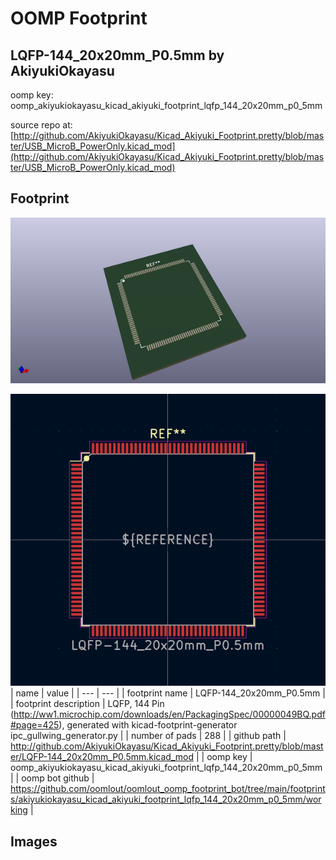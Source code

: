 # OOMP Footprint  
## LQFP-144_20x20mm_P0.5mm  by AkiyukiOkayasu  
  
oomp key: oomp_akiyukiokayasu_kicad_akiyuki_footprint_lqfp_144_20x20mm_p0_5mm  
  
source repo at: [http://github.com/AkiyukiOkayasu/Kicad_Akiyuki_Footprint.pretty/blob/master/USB_MicroB_PowerOnly.kicad_mod](http://github.com/AkiyukiOkayasu/Kicad_Akiyuki_Footprint.pretty/blob/master/USB_MicroB_PowerOnly.kicad_mod)  
## Footprint  
  
[![working_kicad_pcb_3d.png](working_kicad_pcb_3d_600.png)](working_kicad_pcb_3d.png)  
  
[![working.png](working_600.png)](working.png)  
| name | value | 
| --- | --- | 
| footprint name | LQFP-144_20x20mm_P0.5mm | 
| footprint description | LQFP, 144 Pin (http://ww1.microchip.com/downloads/en/PackagingSpec/00000049BQ.pdf#page=425), generated with kicad-footprint-generator ipc_gullwing_generator.py | 
| number of pads | 288 | 
| github path | http://github.com/AkiyukiOkayasu/Kicad_Akiyuki_Footprint.pretty/blob/master/LQFP-144_20x20mm_P0.5mm.kicad_mod | 
| oomp key | oomp_akiyukiokayasu_kicad_akiyuki_footprint_lqfp_144_20x20mm_p0_5mm | 
| oomp bot github | https://github.com/oomlout/oomlout_oomp_footprint_bot/tree/main/footprints/akiyukiokayasu_kicad_akiyuki_footprint_lqfp_144_20x20mm_p0_5mm/working | 
## Images  
